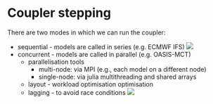 # Coupler stepping

There are two modes in which we can run the coupler:
- sequential - models are called in series (e.g. ECMWF IFS)
![](figures/coupling_leapfrog.png)
- concurrent - models are called in parallel (e.g. OASIS-MCT)
    - parallelisation tools
        - multi-node: via MPI (e.g., each model on a different node)
        - single-node: via julia multithreading and shared arrays
    - layout - workload optimisation optimisation
    - lagging - to avoid race conditions
![](figures/coupling_explicit.png)
